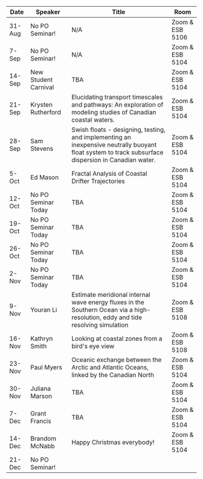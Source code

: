 Date  |  Speaker                                            |  Title                                                                                                |  Room
---------|-----------------------------------------------------|---------------------------------------------------------------------------------------------------------------------|------
31-Aug   | No PO Seminar!                                |  N/A                                                           |  Zoom & ESB 5106
7-Sep    | No PO Seminar!                                |  N/A                                                           |  Zoom & ESB 5104
14-Sep   | New Student Carnival                          |  TBA                                                           |  Zoom & ESB 5104
21-Sep   | Krysten Rutherford                            |  Elucidating transport timescales and pathways: An exploration of modeling studies of Canadian coastal waters.                                          |  Zoom & ESB 5104
28-Sep   | Sam Stevens                                   |  Swish floats - designing, testing, and implementing an inexpensive neutrally buoyant float system to track subsurface dispersion in Canadian water. |  Zoom & ESB 5104
5-Oct    | Ed Mason                                      |  Fractal Analysis of Coastal Drifter Trajectories              |  Zoom & ESB 5104
12-Oct   | No PO Seminar Today                           |  TBA                                                           |  Zoom & ESB 5104
19-Oct   | No PO Seminar Today                           |  TBA                                                           |  Zoom & ESB 5104
26-Oct   | No PO Seminar Today                           |  TBA                                                           |  Zoom & ESB 5104
2-Nov    | No PO Seminar Today                           |  TBA                                                           |  Zoom & ESB 5104
9-Nov    | Youran Li                                     |  Estimate meridional internal wave energy fluxes in the Southern Ocean via a high-resolution, eddy and tide resolving simulation                                                           |  Zoom & ESB 5108
16-Nov   | Kathryn Smith                                 |  Looking at coastal zones from a bird's eye view               |  Zoom & ESB 5108
23-Nov   | Paul Myers                                    |  Oceanic exchange between the Arctic and Atlantic Oceans, linked by the Canadian North      |  Zoom & ESB 5104
30-Nov   | Juliana Marson                                |  TBA                                                           |  Zoom & ESB 5104
7-Dec    | Grant Francis                                 |  TBA                                                           |  Zoom & ESB 5104
14-Dec   | Brandom McNabb                                |  Happy Christmas everybody!                                    |  Zoom & ESB 5104
21-Dec   | No PO Seminar! 
